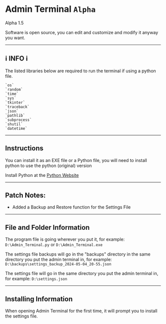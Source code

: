 # Admin Terminal `Alpha`

Alpha 1.5

Software is open source, you can edit and customize and modify it anyway you want.

---

## ℹ️ INFO ℹ️

The listed libraries below are required to run the terminal if using a python file.

    `os`
    `random`
    `time`
    `sys`
    `tkinter`
    `traceback`
    `json`
    `pathlib`
    `subprocess`
    `shutil`
    `datetime`

---

## Instructions

You can install it as an EXE file or a Python file, you will need to install python to use the python (original) version

Install Python at the [Python Website](https://www.python.org)

---

## Patch Notes:
-   Added a Backup and Restore function for the Settings File

---

## File and Folder Information

The program file is going wherever you put it, for example: `D:\Admin_Terminal.py` or `D:\Admin_Terminal.exe`

The settings file backups will go in the "backups" directory in the same directory you put the admin terminal in, for example: `D:\backups\settings_backup_2024-05-04_20-55.json`

The settings file will go in the same directory you put the admin terminal in, for example: `D:\settings.json`

---

## Installing Information

When opening Admin Terminal for the first time, it will prompt you to install the settings file.
